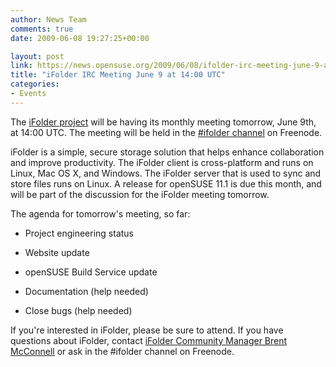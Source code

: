 ```yaml
---
author: News Team
comments: true
date: 2009-06-08 19:27:25+00:00

layout: post
link: https://news.opensuse.org/2009/06/08/ifolder-irc-meeting-june-9-at-1400-utc/
title: "iFolder IRC Meeting June 9 at 14:00 UTC"
categories:
- Events
---
```

The [iFolder project](http://www.kablink.org/ifolder) will be having its monthly meeting tomorrow, June 9th, at 14:00 UTC. The meeting will be held in the [#ifolder channel](irc://irc.freenode.net/ifolder) on Freenode.

iFolder is a simple, secure storage solution that helps enhance collaboration and improve productivity. The iFolder client is cross-platform and runs on Linux, Mac OS X, and Windows. The iFolder server that is used to sync and store files runs on Linux. A release for openSUSE 11.1 is due this month, and will be part of the discussion for the iFolder meeting tomorrow.

The agenda for tomorrow's meeting, so far:



	
  * Project engineering status

	
  * Website update

	
  * openSUSE Build Service update

	
  * Documentation (help needed)

	
  * Close bugs (help needed)


If you're interested in iFolder, please be sure to attend. If you have questions about iFolder, contact [iFolder Community Manager Brent McConnell](mailto:bmcconnell@novell.com) or ask in the #ifolder channel on Freenode.		
